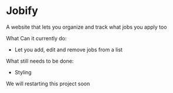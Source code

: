 # Jobify
A website that lets you organize and track what jobs you apply too

What Can it currently do: 
- Let you add, edit and remove jobs from a list 

What still needs to be done: 
- Styling 

We will restarting this project soon 
